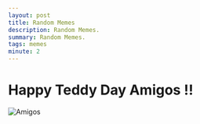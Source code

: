 ```yaml
---
layout: post
title: Random Memes
description: Random Memes.
summary: Random Memes.
tags: memes
minute: 2
---
```


#  Happy Teddy Day Amigos !!


![Amigos](https://preview.redd.it/dogdt0mqx0h81.png?width=640&crop=smart&auto=webp&s=ecab78347d6041b8c410af5caa907737ff81218a)
